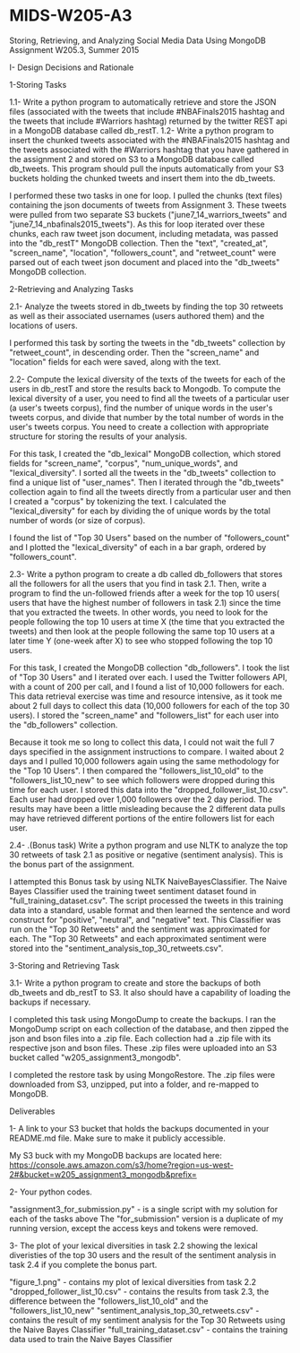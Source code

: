 # MIDS-W205-A3

Storing, Retrieving, and Analyzing Social Media Data Using MongoDB Assignment
W205.3, Summer 2015

I- Design Decisions and Rationale

1-Storing Tasks

1.1- Write a python program to automatically retrieve and store the JSON files (associated with the tweets that include #NBAFinals2015 hashtag and the tweets that include #Warriors hashtag) returned by the twitter REST api in a MongoDB database called db_restT.
1.2- Write a python program to insert the chunked tweets associated with the #NBAFinals2015 hashtag and the tweets associated with the #Warriors hashtag that you have gathered in the assignment 2 and stored on S3 to a MongoDB database called db_tweets. This program should pull the inputs automatically from your S3 buckets holding the chunked tweets and insert them into the db_tweets.

I performed these two tasks in one for loop.
I pulled the chunks (text files) containing the json documents of tweets from Assignment 3. 
These tweets were pulled from two separate S3 buckets ("june7_14_warriors_tweets" and "june7_14_nbafinals2015_tweets").
As this for loop iterated over these chunks, each raw tweet json document, including metadata, was passed into the "db_restT" MongoDB collection.
Then the "text", "created_at", "screen_name", "location", "followers_count", and "retweet_count" were parsed out of each tweet json document and placed into the "db_tweets" MongoDB collection.


2-Retrieving and Analyzing Tasks

2.1- Analyze the tweets stored in db_tweets by finding the top 30 retweets as well as their associated usernames (users authored them) and the locations of users.

I performed this task by sorting the tweets in the "db_tweets" collection by "retweet_count", in descending order.
Then the "screen_name" and "location" fields for each were saved, along with the text.

2.2- Compute the lexical diversity of the texts of the tweets for each of the users in db_restT and store the results back to Mongodb. To compute the lexical diversity of a user, you need to find all the tweets of a particular user (a user's tweets corpus), find the number of unique words in the user's tweets corpus, and divide that number by the total number of words in the user's tweets corpus.
You need to create a collection with appropriate structure for storing the results of your analysis.

For this task, I created the "db_lexical" MongoDB collection, which stored fields for "screen_name", "corpus", "num_unique_words", and "lexical_diversity".
I sorted all the tweets in the "db_tweets" collection to find a unique list of "user_names".
Then I iterated through the "db_tweets" collection again to find all the tweets directly from a particular user and then I created a "corpus" by tokenizing the text.
I calculated the "lexical_diversity" for each by dividing the of unique words by the total number of words (or size of corpus).

I found the list of "Top 30 Users" based on the number of "followers_count" and I plotted the "lexical_diversity" of each in a bar graph, ordered by "followers_count".

2.3- Write a python program to create a db called db_followers that stores all the followers for all the users that you find in task 2.1. Then, write a program to find the un-followed friends after a week for the top 10 users( users that have the highest number of followers in task 2.1) since the time that you extracted the tweets. In other words, you need to look for the people following the top 10 users at time X (the time that you extracted the tweets) and then look at the people following the same top 10 users at a later time Y (one-week after X) to see who stopped following the top 10 users.

For this task, I created the MongoDB collection "db_followers".
I took the list of "Top 30 Users" and I iterated over each.
I used the Twitter followers API, with a count of 200 per call, and I found a list of 10,000 followers for each.
This data retrieval exercise was time and resource intensive, as it took me about 2 full days to collect this data (10,000 followers for each of the top 30 users).
I stored the "screen_name" and "followers_list" for each user into the "db_followers" collection.

Because it took me so long to collect this data, I could not wait the full 7 days specified in the assignment instructions to compare.
I waited about 2 days and I pulled 10,000 followers again using the same methodology for the "Top 10 Users".
I then compared the "followers_list_10_old" to the "followers_list_10_new" to see which followers were dropped during this time for each user.
I stored this data into the "dropped_follower_list_10.csv".
Each user had dropped over 1,000 followers over the 2 day period. The results may have been a little misleading because the 2 different data pulls may have retrieved different portions of the entire followers list for each user.

2.4- .(Bonus task) Write a python program and use NLTK to analyze the top 30 retweets of task 2.1 as positive or negative (sentiment analysis). This is the bonus part of the assignment.

I attempted this Bonus task by using NLTK NaiveBayesClassifier.
The Naive Bayes Classifier used the training tweet sentiment dataset found in "full_training_dataset.csv".
The script processed the tweets in this training data into a standard, usable format and then learned the sentence and word construct for "positive", "neutral", and "negative" text.
This Classifier was run on the "Top 30 Retweets" and the sentiment was approximated for each.
The "Top 30 Retweets" and each approximated sentiment were stored into the "sentiment_analysis_top_30_retweets.csv".


3-Storing and Retrieving Task

3.1- Write a python program to create and store the backups of both db_tweets and db_restT to S3. It also should have a capability of loading the backups if necessary.

I completed this task using MongoDump to create the backups.
I ran the MongoDump script on each collection of the database, and then zipped the json and bson files into a .zip file.
Each collection had a .zip file with its respective json and bson files.
These .zip files were uploaded into an S3 bucket called "w205_assignment3_mongodb".

I completed the restore task by using MongoRestore.
The .zip files were downloaded from S3, unzipped, put into a folder, and re-mapped to MongoDB.


Deliverables

1- A link to your S3 bucket that holds the backups documented in your README.md file. Make sure to make it publicly accessible.

My S3 buck with my MongoDB backups are located here:
https://console.aws.amazon.com/s3/home?region=us-west-2#&bucket=w205_assignment3_mongodb&prefix=

2- Your python codes.

"assignment3_for_submission.py" - is a single script with my solution for each of the tasks above
The "for_submission" version is a duplicate of my running version, except the access keys and tokens were removed.

3- The plot of your lexical diversities in task 2.2 showing the lexical diveristies of the top 30 users and the result of the sentiment analysis in task 2.4 if you complete the bonus part.

"figure_1.png" - contains my plot of lexical diversities from task 2.2
"dropped_follower_list_10.csv" - contains the results from task 2.3, the difference between the "followers_list_10_old" and the "followers_list_10_new"
"sentiment_analysis_top_30_retweets.csv" - contains the result of my sentiment analysis for the Top 30 Retweets using the Naive Bayes Classifier
"full_training_dataset.csv" - contains the training data used to train the Naive Bayes Classifier
